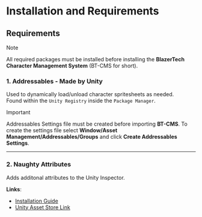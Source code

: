 # Installation and Requirements

## Requirements
> [!NOTE]
> All required packages must be installed before installing the **BlazerTech Character Management System** (BT-CMS for short).

### 1. Addressables - Made by Unity
Used to dynamically load/unload character spritesheets as needed.  
Found within the `Unity Registry` inside the `Package Manager`.

> [!IMPORTANT]  
> Addressables Settings file must be created before importing **BT-CMS**. To create the settings file select **Window/Asset Management/Addressables/Groups** and click **Create Addressables Settings**.

---

### 2. Naughty Attributes
Adds additonal attributes to the Unity Inspector.

**Links**:
- [Installation Guide](https://dbrizov.github.io/na-docs/general/installation.html)
- [Unity Asset Store Link](https://assetstore.unity.com/packages/tools/utilities/naughtyattributes-129996)